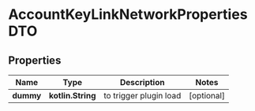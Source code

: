 
# AccountKeyLinkNetworkPropertiesDTO

## Properties
Name | Type | Description | Notes
------------ | ------------- | ------------- | -------------
**dummy** | **kotlin.String** | to trigger plugin load |  [optional]




